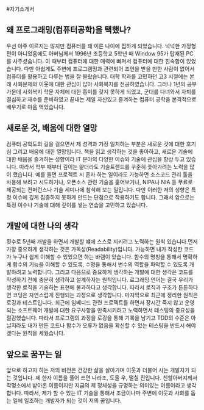 #자기소개서

## 왜 프로그래밍(컴퓨터공학)을 택했나?
우선 아주 이르지는 않지만 컴퓨터를 꽤 이른 나이에 접하게 되었습니다. 넉넉한 가정형편이 아니었음에도 아버님께서 1996년 초등학교 5학년 때 Window 95가 탑재된 PC를 사주셨습니다.
이 때부터 컴퓨터에 대한 매력에 빠져서 컴퓨터에 대한 친숙함이 있었습니다. 다만 아쉽게도 주변에 프로그램밍과 관련되어 조언을 받을 만한 사람이 없어서 컴퓨터를 활용하고 다루는 법을 잘 몰랐습니다.
대학 학과를 고민하던 고3 시절에는 본래 사회문제와 이웃에 대한 관심이 많아 사회복지를 전공하였습니다. 그러나 1년의 공부 가운데 사회복지 학문 자체에 대한 흥미를 갖지 못하게 되었고,
군대를 다녀와서 자퇴를 결심하고 재수를 준비하였고 끝내는 제일 자신있고 즐겨하는 컴퓨터 공학을 본격적으로 배우기로 마음 먹었습니다.

## 새로운 것, 배움에 대한 열망
컴퓨터 공학도의 길을 걸으면서 제 성격과 가장 일치하는 부분은 새로운 것에 대한 호기심 그리고 배움에 대한 열망입니다.
책을 읽고 생각하는 것을 좋아하고, 새로운 기술에 대한 배움을 즐겨하는 성향이라 IT 분야의 다양한 이슈와 기술에 관심을 항상 두고 있습니다.
따라서 학부 때부터 깊이는 얉더라도 기술트렌드를 꾸준히 좇아가려는 노력을 많이 했습니다. 예를 들면 프로젝트 시 혼자 하는 일이라도 가능하면 소스코드 관리 툴을 사용해 보려고 시도하거나,
오픈소스 관련 기술을 훑어보거나, NIPA나 NIA 등 무료로 제공되는 컨퍼런스나 기술 세미나에 참석해 보는 일입니다.
다만 이러한 저의 성향은 특정 이슈에 깊게 집중하지 못하게 만드는 단점으로 작용하기도 합니다. 그래서 앞으로는 특정 이슈나 기술에 대해 깊이를 쌓는 연습을 고민하고 있습니다.

## 개발에 대한 나의 생각
횟수로 5년째 개발을 하면서 개발할 떄에 스스로 지키려고 노력하는 원칙 있습니다.먼저 가장 중요하게 생각하는 것은 가독성(Readability)입니다.
가능하면 내가 작성한 코드가 누구나 쉽게 이해할 수 있었으면 하는 바램이 있습니다. 함수의 명칭을 통해서 명확하게 함수의 기능을 이해할 수 있도록, 
수명을 통해서 변수의 역할을 파악할 수 있도록 개발하려고 노력합니다.
그리고 다음으로 중요하게 생각하는 개발에 대한 생각은 코드를 작성하기 전에 충분히 생각하고 설계하자는 원칙입니다. 
로그래밍 언어는 결국 우리가 생각한 로직을 기술하는 표현에 불과하다고 생각합니다. 따라서 로직과 구조가 튼튼하다면 코딩은 자연스럽게 진행되는 과정으로 생각합니다.
마지막으로 최근에 정리한 원칙은 로깅과 테스트입니다. 최근에 임베디드 관련 프로젝트를 하면서 장시간 죽지 않고 운영되는 소프트웨어 개발에 대한 요구사항을 만족시키려고 노력하면서 테스팅의 중요성을 절감했습니다.
따라서 프로그램의 과정을 로깅을 통해 기록을 남기고 TDD의 수준은 아닐지라도 내가 만든 코드나 함수가 오류가 없음을 확신할 수 있는 테스팅을 반드시 해야겠다는 원칙을 세웠습니다.


## 앞으로 꿈꾸는 일
앞으로 하고자 하는 저의 비전은 건강한 삶을 살아가며 이웃과 더불어 사는 개발자가 되는 것입니다. 
제 한자 이름을 풀어 쓰면 나라조, 도울 우, 떨칠 진입니다. 친할아버지께서 작명소에서 받아온 이름이지만 지금의 제 정체성을 규명하는 의미있는 이름이라고 생각합니다.
따라서, 제가 할 수 있는 IT 기술을 통해서 조금이나마 주변에 이웃과 사회를 돕는 일에 일조하는 개발자가 되는 것이 저의 꿈입니다.
